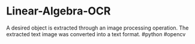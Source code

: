 # Linear-Algebra-OCR
A desired object is extracted through an image processing operation.
The extracted text image was converted into a text format.
#python #opencv
